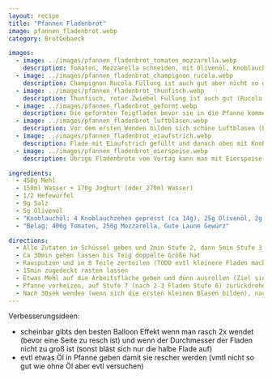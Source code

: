 ```yaml
---
layout: recipe
title: "Pfannen Fladenbrot"
image: pfannen_fladenbrot.webp
category: BrotGebaeck

images:
  - image: ../images/pfannen_fladenbrot_tomaten_mozzarella.webp
    description: Tomaten, Mozzarella schneiden, mit Olivenöl, Knoblauch, Salz, Pfeffer, Gute Laune vermischen und auf Fladen verteilen schmeckt super
  - image: ../images/pfannen_fladenbrot_champignon_rucola.webp
    description: Champignon Rucola Füllung ist auch gut aber nicht so gut wie Mozzarella Tomaten
  - image: ../images/pfannen_fladenbrot_thunfisch.webp
    description: Thunfisch, roter Zwiebel Füllung ist auch gut (Rucola passt aber nicht so gut)
  - image: ../images/pfannen_fladenbrot_geformt.webp
    description: Die geformten Teigfladen bevor sie in die Pfanne kommen
  - image: ../images/pfannen_fladenbrot_luftblasen.webp
    description: Vor dem ersten Wenden bilden sich schöne Luftblasen (besser bei Stufe 7 aber sonst ist sie zu heiß), nach dem Wenden leider nicht mehr (auch kein Luftpolster innen)
  - image: ../images/pfannen_fladenbrot_eiaufstrich.webp
    description: Flade mit Eiaufstrich gefüllt und danach oben mit Knoblauchöl bestrichten. Schmeckt super!
  - image: ../images/pfannen_fladenbrot_eierspeise.webp
    description: Übrige Fladenbrote vom Vortag kann man mit Eierspeise und Paprikastücken füllen. Schmeckt super!

ingredients:
  - 450g Mehl
  - 150ml Wasser + 170g Joghurt (oder 270ml Wasser)
  - 1/2 Hefewürfel
  - 9g Salz
  - 5g Olivenöl
  - "Knoblauchöl: 4 Knoblauchzehen gepresst (ca 14g), 25g Olivenöl, 2g Salz (Idee: etwas Petersilie)"
  - "Belag: 400g Tomaten, 250g Mozzarella, Gute Laune Gewürz"

directions:
  - Alle Zutaten in Schüssel geben und 2min Stufe 2, dann 5min Stufe 3 Kneten
  - Ca 30min gehen lassen bis Teig doppelte Größe hat
  - Rausputzen und in 8 Teile zerteilen (TODO evtl kleinere Fladen machen damit sich mehr Luft sammelt), danach jeden Teil zu einer Kugel formen (in Mitte falten und rollen)
  - 15min zugedeckt rasten lassen
  - Etwas Mehl auf die Arbeitsfläche geben und dünn ausrollen (Ziel sind ca 1-2mm dicke Fladen)
  - Pfanne vorheizen, auf Stufe 7 (nach 2-3 Fladen Stufe 6) zurückdrehen und Teig reingeben.
  - Nach 30sek wenden (wenn sich die ersten kleinen Blasen bilden), nach weiteren 30sek erneut wenden. Jetzt sollte sich die Flade aufblasen (das Ziel ist dass keine Seite zu resch ist), danach evtl nochmal wenden und 20sek später rausgeben.
---
```


Verbesserungsideen:

- scheinbar gibts den besten Balloon Effekt wenn man rasch 2x wendet (bevor eine Seite zu resch ist) und wenn der Durchmesser der Fladen nicht zu groß ist (sonst bläst sich nur die halbe Flade auf)
- evtl etwas Öl in Pfanne geben damit sie rescher werden (vmtl nicht so gut wie ohne Öl aber evtl versuchen)
